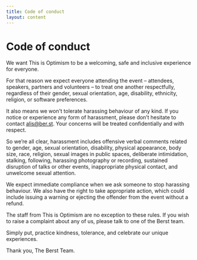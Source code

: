 ```yaml
---
title: Code of conduct
layout: content
---
```


# Code of conduct

We want This is Optimism to be a welcoming, safe and inclusive experience for everyone.

For that reason we expect everyone attending the event – attendees, speakers, partners and volunteers – to treat one another respectfully, regardless of their gender, sexual orientation, age, disability, ethnicity, religion, or software preferences.

It also means we won't tolerate harassing behaviour of any kind. If you notice or experience any form of harassment, please don’t hesitate to contact [alis@ber.st](mailto:alis@ber.st). Your concerns will be treated confidentially and with respect.

So we’re all clear, harassment includes offensive verbal comments related to gender, age, sexual orientation, disability, physical appearance, body size, race, religion, sexual images in public spaces, deliberate intimidation, stalking, following, harassing photography or recording, sustained disruption of talks or other events, inappropriate physical contact, and unwelcome sexual attention.

We expect immediate compliance when we ask someone to stop harassing behaviour. We also have the right to take appropriate action, which could include issuing a warning or ejecting the offender from the event without a refund.

The staff from This is Optimism are no exception to these rules. If you wish to raise a complaint about any of us, please talk to one of the Berst team.

Simply put, practice kindness, tolerance, and celebrate our unique experiences.

Thank you,
The Berst Team.
